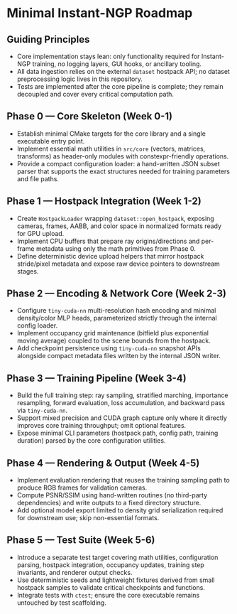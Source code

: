 # Minimal Instant-NGP Roadmap

## Guiding Principles
- Core implementation stays lean: only functionality required for Instant-NGP training, no logging layers, GUI hooks, or ancillary tooling.
- All data ingestion relies on the external `dataset` hostpack API; no dataset preprocessing logic lives in this repository.
- Tests are implemented after the core pipeline is complete; they remain decoupled and cover every critical computation path.

## Phase 0 — Core Skeleton (Week 0-1)
- Establish minimal CMake targets for the core library and a single executable entry point.
- Implement essential math utilities in `src/core` (vectors, matrices, transforms) as header-only modules with constexpr-friendly operations.
- Provide a compact configuration loader: a hand-written JSON subset parser that supports the exact structures needed for training parameters and file paths.

## Phase 1 — Hostpack Integration (Week 1-2)
- Create `HostpackLoader` wrapping `dataset::open_hostpack`, exposing cameras, frames, AABB, and color space in normalized formats ready for GPU upload.
- Implement CPU buffers that prepare ray origins/directions and per-frame metadata using only the math primitives from Phase 0.
- Define deterministic device upload helpers that mirror hostpack stride/pixel metadata and expose raw device pointers to downstream stages.

## Phase 2 — Encoding & Network Core (Week 2-3)
- Configure `tiny-cuda-nn` multi-resolution hash encoding and minimal density/color MLP heads, parameterized strictly through the internal config loader.
- Implement occupancy grid maintenance (bitfield plus exponential moving average) coupled to the scene bounds from the hostpack.
- Add checkpoint persistence using `tiny-cuda-nn` snapshot APIs alongside compact metadata files written by the internal JSON writer.

## Phase 3 — Training Pipeline (Week 3-4)
- Build the full training step: ray sampling, stratified marching, importance resampling, forward evaluation, loss accumulation, and backward pass via `tiny-cuda-nn`.
- Support mixed precision and CUDA graph capture only where it directly improves core training throughput; omit optional features.
- Expose minimal CLI parameters (hostpack path, config path, training duration) parsed by the core configuration utilities.

## Phase 4 — Rendering & Output (Week 4-5)
- Implement evaluation rendering that reuses the training sampling path to produce RGB frames for validation cameras.
- Compute PSNR/SSIM using hand-written routines (no third-party dependencies) and write outputs to a fixed directory structure.
- Add optional model export limited to density grid serialization required for downstream use; skip non-essential formats.

## Phase 5 — Test Suite (Week 5-6)
- Introduce a separate test target covering math utilities, configuration parsing, hostpack integration, occupancy updates, training step invariants, and renderer output checks.
- Use deterministic seeds and lightweight fixtures derived from small hostpack samples to validate critical checkpoints and functions.
- Integrate tests with `ctest`; ensure the core executable remains untouched by test scaffolding.
